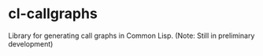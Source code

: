 # cl-callgraphs
Library for generating call graphs in Common Lisp.  (Note: Still in preliminary development)
